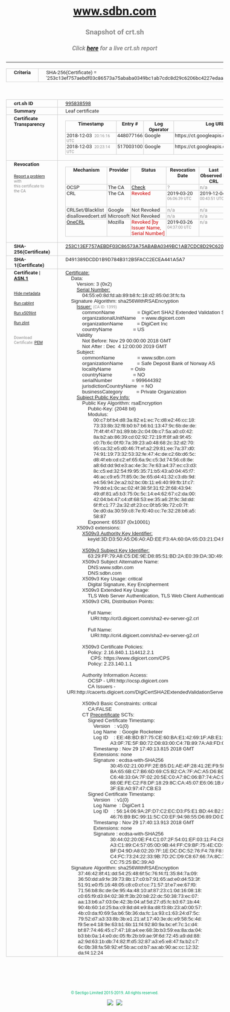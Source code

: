 # www.sdbn.com
### Snapshot of crt.sh
##### Click [here](https://crt.sh/?q=253C13EF757AEBDF03C86573A75ABABA0349BC1AB7CDC8D29C6206BC4227EDAA) for a live crt.sh report

---
<!DOCTYPE HTML PUBLIC "-//W3C//DTD HTML 4.0 Transitional//EN">
<HTML>
<HEAD>
  <META http-equiv="Content-Type" content="text/html; charset=UTF-8">
  <TITLE>crt.sh | 253c13ef757aebdf03c86573a75ababa0349bc1ab7cdc8d29c6206bc4227edaa</TITLE>
  <META name="description" content="Free CT Log Certificate Search Tool from Sectigo (formerly Comodo CA)">
  <META name="keywords" content="crt.sh, CT, Certificate Transparency, Certificate Search, SSL Certificate, Sectigo, Comodo CA">
  <LINK href="//fonts.googleapis.com/css?family=Roboto+Mono|Roboto:400,400i,700,700i" rel="stylesheet">
  <STYLE type="text/css">
    a {
      white-space: nowrap;
    }
    body {
      color: #888888;
      font: 12pt Roboto, sans-serif;
      padding-top: 10px;
      text-align: center
    }
    form {
      margin: 0px
    }
    span {
      border-radius: 10px
    }
    span.heading {
      color: #888888;
      font: 12pt Roboto, sans-serif
    }
    span.title {
      background-color: #00B373;
      color: #FFFFFF;
      font: bold 18pt Roboto, sans-serif;
      padding: 0px 5px
    }
    span.text {
      color: #888888;
      font: 10pt Roboto, sans-serif
    }
    span.whiteongrey {
      background-color: #D9D9D6;
      color: #FFFFFF;
      font: bold 18pt Roboto, sans-serif;
      padding: 0px 5px
    }
    table {
      border-collapse: collapse;
      color: #222222;
      font: 10pt Roboto, sans-serif;
      margin-left: auto;
      margin-right: auto
    }
    table.options {
      border: none;
      margin-left: 10px
    }
    td, th {
      border: 1px solid #CCCCCC;
      padding: 0px 2px;
      text-align: left;
      vertical-align: top
    }
    td.outer, th.outer {
      border: 1px solid #CCCCCC;
      padding: 2px 20px;
      text-align: left
    }
    th.heading {
      color: #888888;
      font: bold italic 12pt Roboto, sans-serif;
      padding: 20px 0px 0px;
      text-align: center
    }
    th.options, td.options {
      border: none;
      vertical-align: middle
    }
    td.text {
      font: 10pt "Roboto Mono", sans-serif;
      padding: 2px 20px
    }
    td.heading {
      border: none;
      color: #888888;
      font: 12pt Roboto, sans-serif;
      padding-top: 20px;
      text-align: center
    }
    table.lint td, th {
      text-align: center
    }
    .button {
      background-color: #00B373;
      border-radius: 10px;
      color: #FFFFFF;
      font: bold 13pt Roboto, sans-serif
    }
    .copyright {
      font: 8pt Roboto, sans-serif;
      color: #00B373
    }
    .input {
      border: 1px solid #888888;
      font-weight: bold;
      text-align: center
    }
    .small {
      font: 8pt Roboto, sans-serif;
      color: #888888
    }
    .error {
      background-color: #FFDFDF;
      color: #CC0000;
      font-weight: bold
    }
    .fatal {
      background-color: #0000AA;
      color: #FFFFFF;
      font-weight: bold
    }
    .notice {
      background-color: #FFFFDF;
      color: #606000
    }
    .warning {
      background-color: #FFEFDF;
      color: #DF6000
    }
  </STYLE>
</HEAD>
<BODY>

<TABLE>
  <TR>
    <TH class="outer">Criteria</TH>
    <TD class="outer">SHA-256(Certificate) = '253c13ef757aebdf03c86573a75ababa0349bc1ab7cdc8d29c6206bc4227edaa'</TD>
  </TR>
</TABLE>
<BR>
<TABLE>
  <TR>
    <TH class="outer">crt.sh ID</TH>
    <TD class="outer"><A href="?id=995838598">995838598</A></TD>
  </TR>
  <TR>
    <TH class="outer">Summary</TH>
    <TD class="outer">Leaf certificate</TD>
  </TR>
  <TR>
    <TH class="outer">Certificate<BR>Transparency</TH>
    <TD class="outer">
<TABLE class="options" style="margin-left:0px">
  <TR>
    <TH>Timestamp</TH>
    <TH>Entry #</TH>
    <TH>Log Operator</TH>
    <TH>Log URL</TH>
  </TR>
  <TR>
    <TD>2018-12-03&nbsp; <FONT class="small">20:16:16 UTC</FONT></TD>
    <TD>448077166</TD>
    <TD>Google</TD>
    <TD>https://ct.googleapis.com/pilot</TD>
  </TR>
  <TR>
    <TD>2018-12-03&nbsp; <FONT class="small">20:23:14 UTC</FONT></TD>
    <TD>517003100</TD>
    <TD>Google</TD>
    <TD>https://ct.googleapis.com/rocketeer</TD>
  </TR>
</TABLE>
    </TD>
  </TR>
  <TR>
    <TH class="outer">Revocation<BR><BR>
      <DIV class="small" style="padding-top:3px"><A href="?id=995838598&opt=problemreporting">Report a problem</A> with<BR>this certificate to the CA</DIV></TH>
    <TD class="outer">
      <TABLE class="options" style="margin-left:0px">
        <TR>
          <TH>Mechanism</TH>
          <TH>Provider</TH>
          <TH>Status</TH>
          <TH>Revocation Date</TH>
          <TH>Last Observed in CRL</TH>
          <TH>Last Checked <SPAN style="color:#CC0000;vertical-align:middle;font-size:70%;font-weight:normal">(Error)</SPAN></TH>
        </TR>
        <TR>
          <TD>OCSP</TD>
          <TD>The CA</TD>
          <TD><A href="?id=995838598&opt=ocsp">Check</A></TD>
          <TD><SPAN style="color:#888888">?</SPAN></TD>
          <TD><SPAN style="color:#888888">n/a</SPAN></TD>
          <TD><SPAN style="color:#888888">?</SPAN></TD>
        </TR>
        <TR>
          <TD>CRL</TD>
          <TD>The CA</TD>
          <TD><SPAN style="color:#CC0000">Revoked</SPAN></TD><TD>2019-03-20&nbsp; <FONT class="small">06:06:39 UTC</FONT></TD><TD>2019-12-04&nbsp; <FONT class="small">00:43:51 UTC</FONT></TD><TD>2019-12-04&nbsp; <FONT class="small">17:05:19 UTC</FONT></TD>
        </TR>
        <TR>
          <TD>CRLSet/Blacklist</TD>
          <TD>Google</TD>
          <TD>Not Revoked</TD>
          <TD><SPAN style="color:#888888">n/a</SPAN></TD>
          <TD><SPAN style="color:#888888">n/a</SPAN></TD>
          <TD><SPAN style="color:#888888">n/a</SPAN></TD>
        </TR>
        <TR>
          <TD>disallowedcert.stl</TD>
          <TD>Microsoft</TD>
          <TD>Not Revoked</TD>
          <TD><SPAN style="color:#888888">n/a</SPAN></TD>
          <TD><SPAN style="color:#888888">n/a</SPAN></TD>
          <TD><SPAN style="color:#888888">n/a</SPAN></TD>
        </TR>
        <TR>
          <TD><A href="/mozilla-onecrl" target="_blank">OneCRL</A></TD>
          <TD>Mozilla</TD>
          <TD><SPAN style="color:#CC0000">Revoked [by Issuer Name, Serial Number]</SPAN></TD><TD>2019-03-26&nbsp; <FONT class="small">04:37:00 UTC</FONT></TD>
          <TD><SPAN style="color:#888888">n/a</SPAN></TD>
          <TD><SPAN style="color:#888888">n/a</SPAN></TD>
        </TR>
      </TABLE>
    </TD>
  </TR>
  <TR>
    <TH class="outer">SHA-256(Certificate)</TH>
    <TD class="outer"><A href="//censys.io/certificates/253c13ef757aebdf03c86573a75ababa0349bc1ab7cdc8d29c6206bc4227edaa">253C13EF757AEBDF03C86573A75ABABA0349BC1AB7CDC8D29C6206BC4227EDAA</A></TD>
  </TR>
  <TR>
    <TH class="outer">SHA-1(Certificate)</TH>
    <TD class="outer">D491389DCDD1B9D784B312B5FACC2ECEA441A5A7</TD>
  </TR>
  <TR>
    <TH class="outer">Certificate | <A href="?asn1=995838598">ASN.1</A>
      <SPAN class="small"><BR>
      <BR><BR><A href="?id=995838598&opt=nometadata">Hide metadata</A>
      <BR><BR><A href="?id=995838598&opt=cablint">Run cablint</A>
      <BR><BR><A href="?id=995838598&opt=x509lint">Run x509lint</A>
      <BR><BR><A href="?id=995838598&opt=zlint">Run zlint</A>
      <BR><BR><BR>Download Certificate: <A href="?d=995838598">PEM</A>
      </SPAN>
    </TH>
    <TD class="text"><A href="?d=995838598">Certificate:</A><BR>&nbsp;&nbsp;&nbsp;&nbsp;Data:<BR>&nbsp;&nbsp;&nbsp;&nbsp;&nbsp;&nbsp;&nbsp;&nbsp;Version:&nbsp;3&nbsp;(0x2)<BR>&nbsp;&nbsp;&nbsp;&nbsp;&nbsp;&nbsp;&nbsp;&nbsp;<A href="?serial=0455e08dfdab89b8fc18d2850d3ffcfa">Serial&nbsp;Number:</A><BR>&nbsp;&nbsp;&nbsp;&nbsp;&nbsp;&nbsp;&nbsp;&nbsp;&nbsp;&nbsp;&nbsp;&nbsp;04:55:e0:8d:fd:ab:89:b8:fc:18:d2:85:0d:3f:fc:fa<BR>&nbsp;&nbsp;&nbsp;&nbsp;Signature&nbsp;Algorithm:&nbsp;sha256WithRSAEncryption<BR>&nbsp;&nbsp;&nbsp;&nbsp;&nbsp;&nbsp;&nbsp;&nbsp;<A href="?caid=1399">Issuer:</A> <SPAN class="small">(CA ID: 1399)</SPAN><BR>&nbsp;&nbsp;&nbsp;&nbsp;&nbsp;&nbsp;&nbsp;&nbsp;&nbsp;&nbsp;&nbsp;&nbsp;commonName&nbsp;&nbsp;&nbsp;&nbsp;&nbsp;&nbsp;&nbsp;&nbsp;&nbsp;&nbsp;&nbsp;&nbsp;&nbsp;&nbsp;&nbsp;&nbsp;=&nbsp;DigiCert&nbsp;SHA2&nbsp;Extended&nbsp;Validation&nbsp;Server&nbsp;CA<BR>&nbsp;&nbsp;&nbsp;&nbsp;&nbsp;&nbsp;&nbsp;&nbsp;&nbsp;&nbsp;&nbsp;&nbsp;organizationalUnitName&nbsp;&nbsp;&nbsp;&nbsp;=&nbsp;www.digicert.com<BR>&nbsp;&nbsp;&nbsp;&nbsp;&nbsp;&nbsp;&nbsp;&nbsp;&nbsp;&nbsp;&nbsp;&nbsp;organizationName&nbsp;&nbsp;&nbsp;&nbsp;&nbsp;&nbsp;&nbsp;&nbsp;&nbsp;&nbsp;=&nbsp;DigiCert&nbsp;Inc<BR>&nbsp;&nbsp;&nbsp;&nbsp;&nbsp;&nbsp;&nbsp;&nbsp;&nbsp;&nbsp;&nbsp;&nbsp;countryName&nbsp;&nbsp;&nbsp;&nbsp;&nbsp;&nbsp;&nbsp;&nbsp;&nbsp;&nbsp;&nbsp;&nbsp;&nbsp;&nbsp;&nbsp;=&nbsp;US<BR>&nbsp;&nbsp;&nbsp;&nbsp;&nbsp;&nbsp;&nbsp;&nbsp;Validity<BR>&nbsp;&nbsp;&nbsp;&nbsp;&nbsp;&nbsp;&nbsp;&nbsp;&nbsp;&nbsp;&nbsp;&nbsp;Not&nbsp;Before:&nbsp;Nov&nbsp;29&nbsp;00:00:00&nbsp;2018&nbsp;GMT<BR>&nbsp;&nbsp;&nbsp;&nbsp;&nbsp;&nbsp;&nbsp;&nbsp;&nbsp;&nbsp;&nbsp;&nbsp;Not&nbsp;After&nbsp;:&nbsp;Dec&nbsp;&nbsp;4&nbsp;12:00:00&nbsp;2019&nbsp;GMT<BR>&nbsp;&nbsp;&nbsp;&nbsp;&nbsp;&nbsp;&nbsp;&nbsp;Subject:<BR>&nbsp;&nbsp;&nbsp;&nbsp;&nbsp;&nbsp;&nbsp;&nbsp;&nbsp;&nbsp;&nbsp;&nbsp;commonName&nbsp;&nbsp;&nbsp;&nbsp;&nbsp;&nbsp;&nbsp;&nbsp;&nbsp;&nbsp;&nbsp;&nbsp;&nbsp;&nbsp;&nbsp;&nbsp;=&nbsp;www.sdbn.com<BR>&nbsp;&nbsp;&nbsp;&nbsp;&nbsp;&nbsp;&nbsp;&nbsp;&nbsp;&nbsp;&nbsp;&nbsp;organizationName&nbsp;&nbsp;&nbsp;&nbsp;&nbsp;&nbsp;&nbsp;&nbsp;&nbsp;&nbsp;=&nbsp;Safe&nbsp;Deposit&nbsp;Bank&nbsp;of&nbsp;Norway&nbsp;AS<BR>&nbsp;&nbsp;&nbsp;&nbsp;&nbsp;&nbsp;&nbsp;&nbsp;&nbsp;&nbsp;&nbsp;&nbsp;localityName&nbsp;&nbsp;&nbsp;&nbsp;&nbsp;&nbsp;&nbsp;&nbsp;&nbsp;&nbsp;&nbsp;&nbsp;&nbsp;&nbsp;=&nbsp;Oslo<BR>&nbsp;&nbsp;&nbsp;&nbsp;&nbsp;&nbsp;&nbsp;&nbsp;&nbsp;&nbsp;&nbsp;&nbsp;countryName&nbsp;&nbsp;&nbsp;&nbsp;&nbsp;&nbsp;&nbsp;&nbsp;&nbsp;&nbsp;&nbsp;&nbsp;&nbsp;&nbsp;&nbsp;=&nbsp;NO<BR>&nbsp;&nbsp;&nbsp;&nbsp;&nbsp;&nbsp;&nbsp;&nbsp;&nbsp;&nbsp;&nbsp;&nbsp;serialNumber&nbsp;&nbsp;&nbsp;&nbsp;&nbsp;&nbsp;&nbsp;&nbsp;&nbsp;&nbsp;&nbsp;&nbsp;&nbsp;&nbsp;=&nbsp;999644392<BR>&nbsp;&nbsp;&nbsp;&nbsp;&nbsp;&nbsp;&nbsp;&nbsp;&nbsp;&nbsp;&nbsp;&nbsp;jurisdictionCountryName&nbsp;&nbsp;&nbsp;=&nbsp;NO<BR>&nbsp;&nbsp;&nbsp;&nbsp;&nbsp;&nbsp;&nbsp;&nbsp;&nbsp;&nbsp;&nbsp;&nbsp;businessCategory&nbsp;&nbsp;&nbsp;&nbsp;&nbsp;&nbsp;&nbsp;&nbsp;&nbsp;&nbsp;=&nbsp;Private&nbsp;Organization<BR>&nbsp;&nbsp;&nbsp;&nbsp;&nbsp;&nbsp;&nbsp;&nbsp;<A href="?spkisha256=38ac10fb408243f1aebdbcc1f92c8459dfa8d1ef3e27a4c283f35c998c6dca29">Subject&nbsp;Public&nbsp;Key&nbsp;Info:</A><BR>&nbsp;&nbsp;&nbsp;&nbsp;&nbsp;&nbsp;&nbsp;&nbsp;&nbsp;&nbsp;&nbsp;&nbsp;Public&nbsp;Key&nbsp;Algorithm:&nbsp;rsaEncryption<BR>&nbsp;&nbsp;&nbsp;&nbsp;&nbsp;&nbsp;&nbsp;&nbsp;&nbsp;&nbsp;&nbsp;&nbsp;&nbsp;&nbsp;&nbsp;&nbsp;Public-Key:&nbsp;(2048&nbsp;bit)<BR>&nbsp;&nbsp;&nbsp;&nbsp;&nbsp;&nbsp;&nbsp;&nbsp;&nbsp;&nbsp;&nbsp;&nbsp;&nbsp;&nbsp;&nbsp;&nbsp;Modulus:<BR>&nbsp;&nbsp;&nbsp;&nbsp;&nbsp;&nbsp;&nbsp;&nbsp;&nbsp;&nbsp;&nbsp;&nbsp;&nbsp;&nbsp;&nbsp;&nbsp;&nbsp;&nbsp;&nbsp;&nbsp;00:c7:bf:b4:d8:3a:82:e1:ec:7c:d8:e2:46:cc:18:<BR>&nbsp;&nbsp;&nbsp;&nbsp;&nbsp;&nbsp;&nbsp;&nbsp;&nbsp;&nbsp;&nbsp;&nbsp;&nbsp;&nbsp;&nbsp;&nbsp;&nbsp;&nbsp;&nbsp;&nbsp;73:33:8b:32:f8:b0:b7:b6:b1:13:47:9c:6b:de:de:<BR>&nbsp;&nbsp;&nbsp;&nbsp;&nbsp;&nbsp;&nbsp;&nbsp;&nbsp;&nbsp;&nbsp;&nbsp;&nbsp;&nbsp;&nbsp;&nbsp;&nbsp;&nbsp;&nbsp;&nbsp;7f:4f:4f:47:b1:89:bb:2c:04:0b:c7:5a:a0:c0:42:<BR>&nbsp;&nbsp;&nbsp;&nbsp;&nbsp;&nbsp;&nbsp;&nbsp;&nbsp;&nbsp;&nbsp;&nbsp;&nbsp;&nbsp;&nbsp;&nbsp;&nbsp;&nbsp;&nbsp;&nbsp;8a:b2:ab:86:39:cd:02:92:72:19:ff:8f:a8:9f:45:<BR>&nbsp;&nbsp;&nbsp;&nbsp;&nbsp;&nbsp;&nbsp;&nbsp;&nbsp;&nbsp;&nbsp;&nbsp;&nbsp;&nbsp;&nbsp;&nbsp;&nbsp;&nbsp;&nbsp;&nbsp;c0:7b:6c:0f:f0:7a:39:23:a0:48:68:2c:32:d2:70:<BR>&nbsp;&nbsp;&nbsp;&nbsp;&nbsp;&nbsp;&nbsp;&nbsp;&nbsp;&nbsp;&nbsp;&nbsp;&nbsp;&nbsp;&nbsp;&nbsp;&nbsp;&nbsp;&nbsp;&nbsp;95:ca:32:e5:d0:46:7f:ef:a2:29:81:ee:7a:37:d0:<BR>&nbsp;&nbsp;&nbsp;&nbsp;&nbsp;&nbsp;&nbsp;&nbsp;&nbsp;&nbsp;&nbsp;&nbsp;&nbsp;&nbsp;&nbsp;&nbsp;&nbsp;&nbsp;&nbsp;&nbsp;74:91:19:73:32:53:32:fe:47:4c:de:c2:6b:d6:5c:<BR>&nbsp;&nbsp;&nbsp;&nbsp;&nbsp;&nbsp;&nbsp;&nbsp;&nbsp;&nbsp;&nbsp;&nbsp;&nbsp;&nbsp;&nbsp;&nbsp;&nbsp;&nbsp;&nbsp;&nbsp;d8:4f:eb:cd:c2:ef:65:6a:9c:c5:3d:74:56:c8:8e:<BR>&nbsp;&nbsp;&nbsp;&nbsp;&nbsp;&nbsp;&nbsp;&nbsp;&nbsp;&nbsp;&nbsp;&nbsp;&nbsp;&nbsp;&nbsp;&nbsp;&nbsp;&nbsp;&nbsp;&nbsp;a8:6d:dd:9d:e3:ac:4e:3c:7e:63:a4:37:ec:c3:d3:<BR>&nbsp;&nbsp;&nbsp;&nbsp;&nbsp;&nbsp;&nbsp;&nbsp;&nbsp;&nbsp;&nbsp;&nbsp;&nbsp;&nbsp;&nbsp;&nbsp;&nbsp;&nbsp;&nbsp;&nbsp;8c:c5:ed:32:54:f9:95:35:71:b5:43:a0:04:45:f7:<BR>&nbsp;&nbsp;&nbsp;&nbsp;&nbsp;&nbsp;&nbsp;&nbsp;&nbsp;&nbsp;&nbsp;&nbsp;&nbsp;&nbsp;&nbsp;&nbsp;&nbsp;&nbsp;&nbsp;&nbsp;46:ac:c9:e5:7f:85:0c:3e:65:d4:41:32:c3:db:9d:<BR>&nbsp;&nbsp;&nbsp;&nbsp;&nbsp;&nbsp;&nbsp;&nbsp;&nbsp;&nbsp;&nbsp;&nbsp;&nbsp;&nbsp;&nbsp;&nbsp;&nbsp;&nbsp;&nbsp;&nbsp;e4:56:94:2e:a2:b2:bc:0b:11:e6:40:99:fb:1f:c7:<BR>&nbsp;&nbsp;&nbsp;&nbsp;&nbsp;&nbsp;&nbsp;&nbsp;&nbsp;&nbsp;&nbsp;&nbsp;&nbsp;&nbsp;&nbsp;&nbsp;&nbsp;&nbsp;&nbsp;&nbsp;79:dd:e1:0c:ac:02:4f:38:5f:31:f2:2f:68:43:94:<BR>&nbsp;&nbsp;&nbsp;&nbsp;&nbsp;&nbsp;&nbsp;&nbsp;&nbsp;&nbsp;&nbsp;&nbsp;&nbsp;&nbsp;&nbsp;&nbsp;&nbsp;&nbsp;&nbsp;&nbsp;49:df:81:a5:b3:75:0c:5c:14:e4:62:67:c2:da:00:<BR>&nbsp;&nbsp;&nbsp;&nbsp;&nbsp;&nbsp;&nbsp;&nbsp;&nbsp;&nbsp;&nbsp;&nbsp;&nbsp;&nbsp;&nbsp;&nbsp;&nbsp;&nbsp;&nbsp;&nbsp;42:04:b4:47:c4:df:68:53:ee:35:a6:2f:9c:3d:dd:<BR>&nbsp;&nbsp;&nbsp;&nbsp;&nbsp;&nbsp;&nbsp;&nbsp;&nbsp;&nbsp;&nbsp;&nbsp;&nbsp;&nbsp;&nbsp;&nbsp;&nbsp;&nbsp;&nbsp;&nbsp;6f:ff:c1:77:2a:32:df:23:cc:0f:b5:9b:72:c0:7f:<BR>&nbsp;&nbsp;&nbsp;&nbsp;&nbsp;&nbsp;&nbsp;&nbsp;&nbsp;&nbsp;&nbsp;&nbsp;&nbsp;&nbsp;&nbsp;&nbsp;&nbsp;&nbsp;&nbsp;&nbsp;0e:d0:da:30:59:c8:7e:f0:40:cc:7e:32:28:b8:a5:<BR>&nbsp;&nbsp;&nbsp;&nbsp;&nbsp;&nbsp;&nbsp;&nbsp;&nbsp;&nbsp;&nbsp;&nbsp;&nbsp;&nbsp;&nbsp;&nbsp;&nbsp;&nbsp;&nbsp;&nbsp;58:87<BR>&nbsp;&nbsp;&nbsp;&nbsp;&nbsp;&nbsp;&nbsp;&nbsp;&nbsp;&nbsp;&nbsp;&nbsp;&nbsp;&nbsp;&nbsp;&nbsp;Exponent:&nbsp;65537&nbsp;(0x10001)<BR>&nbsp;&nbsp;&nbsp;&nbsp;&nbsp;&nbsp;&nbsp;&nbsp;X509v3&nbsp;extensions:<BR>&nbsp;&nbsp;&nbsp;&nbsp;&nbsp;&nbsp;&nbsp;&nbsp;&nbsp;&nbsp;&nbsp;&nbsp;<A href="?ski=3dd350a5d6a0adeef34a600a65d321d4f8f8d60f">X509v3&nbsp;Authority&nbsp;Key&nbsp;Identifier:</A><BR>&nbsp;&nbsp;&nbsp;&nbsp;&nbsp;&nbsp;&nbsp;&nbsp;&nbsp;&nbsp;&nbsp;&nbsp;&nbsp;&nbsp;&nbsp;&nbsp;keyid:3D:D3:50:A5:D6:A0:AD:EE:F3:4A:60:0A:65:D3:21:D4:F8:F8:D6:0F<BR><BR>&nbsp;&nbsp;&nbsp;&nbsp;&nbsp;&nbsp;&nbsp;&nbsp;&nbsp;&nbsp;&nbsp;&nbsp;<A href="?ski=6329ff79a8c5de9ed88551bd2ae039da3d49363e">X509v3&nbsp;Subject&nbsp;Key&nbsp;Identifier:</A><BR>&nbsp;&nbsp;&nbsp;&nbsp;&nbsp;&nbsp;&nbsp;&nbsp;&nbsp;&nbsp;&nbsp;&nbsp;&nbsp;&nbsp;&nbsp;&nbsp;63:29:FF:79:A8:C5:DE:9E:D8:85:51:BD:2A:E0:39:DA:3D:49:36:3E<BR>&nbsp;&nbsp;&nbsp;&nbsp;&nbsp;&nbsp;&nbsp;&nbsp;&nbsp;&nbsp;&nbsp;&nbsp;X509v3&nbsp;Subject&nbsp;Alternative&nbsp;Name:&nbsp;<BR>&nbsp;&nbsp;&nbsp;&nbsp;&nbsp;&nbsp;&nbsp;&nbsp;&nbsp;&nbsp;&nbsp;&nbsp;&nbsp;&nbsp;&nbsp;&nbsp;DNS:www.sdbn.com<BR>&nbsp;&nbsp;&nbsp;&nbsp;&nbsp;&nbsp;&nbsp;&nbsp;&nbsp;&nbsp;&nbsp;&nbsp;&nbsp;&nbsp;&nbsp;&nbsp;DNS:sdbn.com<BR>&nbsp;&nbsp;&nbsp;&nbsp;&nbsp;&nbsp;&nbsp;&nbsp;&nbsp;&nbsp;&nbsp;&nbsp;X509v3&nbsp;Key&nbsp;Usage:&nbsp;critical<BR>&nbsp;&nbsp;&nbsp;&nbsp;&nbsp;&nbsp;&nbsp;&nbsp;&nbsp;&nbsp;&nbsp;&nbsp;&nbsp;&nbsp;&nbsp;&nbsp;Digital&nbsp;Signature,&nbsp;Key&nbsp;Encipherment<BR>&nbsp;&nbsp;&nbsp;&nbsp;&nbsp;&nbsp;&nbsp;&nbsp;&nbsp;&nbsp;&nbsp;&nbsp;X509v3&nbsp;Extended&nbsp;Key&nbsp;Usage:&nbsp;<BR>&nbsp;&nbsp;&nbsp;&nbsp;&nbsp;&nbsp;&nbsp;&nbsp;&nbsp;&nbsp;&nbsp;&nbsp;&nbsp;&nbsp;&nbsp;&nbsp;TLS&nbsp;Web&nbsp;Server&nbsp;Authentication,&nbsp;TLS&nbsp;Web&nbsp;Client&nbsp;Authentication<BR>&nbsp;&nbsp;&nbsp;&nbsp;&nbsp;&nbsp;&nbsp;&nbsp;&nbsp;&nbsp;&nbsp;&nbsp;X509v3&nbsp;CRL&nbsp;Distribution&nbsp;Points:&nbsp;<BR><BR>&nbsp;&nbsp;&nbsp;&nbsp;&nbsp;&nbsp;&nbsp;&nbsp;&nbsp;&nbsp;&nbsp;&nbsp;&nbsp;&nbsp;&nbsp;&nbsp;Full&nbsp;Name:<BR>&nbsp;&nbsp;&nbsp;&nbsp;&nbsp;&nbsp;&nbsp;&nbsp;&nbsp;&nbsp;&nbsp;&nbsp;&nbsp;&nbsp;&nbsp;&nbsp;&nbsp;&nbsp;URI:http://crl3.digicert.com/sha2-ev-server-g2.crl<BR><BR>&nbsp;&nbsp;&nbsp;&nbsp;&nbsp;&nbsp;&nbsp;&nbsp;&nbsp;&nbsp;&nbsp;&nbsp;&nbsp;&nbsp;&nbsp;&nbsp;Full&nbsp;Name:<BR>&nbsp;&nbsp;&nbsp;&nbsp;&nbsp;&nbsp;&nbsp;&nbsp;&nbsp;&nbsp;&nbsp;&nbsp;&nbsp;&nbsp;&nbsp;&nbsp;&nbsp;&nbsp;URI:http://crl4.digicert.com/sha2-ev-server-g2.crl<BR><BR>&nbsp;&nbsp;&nbsp;&nbsp;&nbsp;&nbsp;&nbsp;&nbsp;&nbsp;&nbsp;&nbsp;&nbsp;X509v3&nbsp;Certificate&nbsp;Policies:&nbsp;<BR>&nbsp;&nbsp;&nbsp;&nbsp;&nbsp;&nbsp;&nbsp;&nbsp;&nbsp;&nbsp;&nbsp;&nbsp;&nbsp;&nbsp;&nbsp;&nbsp;Policy:&nbsp;2.16.840.1.114412.2.1<BR>&nbsp;&nbsp;&nbsp;&nbsp;&nbsp;&nbsp;&nbsp;&nbsp;&nbsp;&nbsp;&nbsp;&nbsp;&nbsp;&nbsp;&nbsp;&nbsp;&nbsp;&nbsp;CPS:&nbsp;https://www.digicert.com/CPS<BR>&nbsp;&nbsp;&nbsp;&nbsp;&nbsp;&nbsp;&nbsp;&nbsp;&nbsp;&nbsp;&nbsp;&nbsp;&nbsp;&nbsp;&nbsp;&nbsp;Policy:&nbsp;2.23.140.1.1<BR><BR>&nbsp;&nbsp;&nbsp;&nbsp;&nbsp;&nbsp;&nbsp;&nbsp;&nbsp;&nbsp;&nbsp;&nbsp;Authority&nbsp;Information&nbsp;Access:&nbsp;<BR>&nbsp;&nbsp;&nbsp;&nbsp;&nbsp;&nbsp;&nbsp;&nbsp;&nbsp;&nbsp;&nbsp;&nbsp;&nbsp;&nbsp;&nbsp;&nbsp;OCSP&nbsp;-&nbsp;URI:http://ocsp.digicert.com<BR>&nbsp;&nbsp;&nbsp;&nbsp;&nbsp;&nbsp;&nbsp;&nbsp;&nbsp;&nbsp;&nbsp;&nbsp;&nbsp;&nbsp;&nbsp;&nbsp;CA&nbsp;Issuers&nbsp;-&nbsp;URI:http://cacerts.digicert.com/DigiCertSHA2ExtendedValidationServerCA.crt<BR><BR>&nbsp;&nbsp;&nbsp;&nbsp;&nbsp;&nbsp;&nbsp;&nbsp;&nbsp;&nbsp;&nbsp;&nbsp;X509v3&nbsp;Basic&nbsp;Constraints:&nbsp;critical<BR>&nbsp;&nbsp;&nbsp;&nbsp;&nbsp;&nbsp;&nbsp;&nbsp;&nbsp;&nbsp;&nbsp;&nbsp;&nbsp;&nbsp;&nbsp;&nbsp;CA:FALSE<BR>&nbsp;&nbsp;&nbsp;&nbsp;&nbsp;&nbsp;&nbsp;&nbsp;&nbsp;&nbsp;&nbsp;&nbsp;CT <A href="?id=987637007">Precertificate</A>&nbsp;SCTs:&nbsp;<BR>&nbsp;&nbsp;&nbsp;&nbsp;&nbsp;&nbsp;&nbsp;&nbsp;&nbsp;&nbsp;&nbsp;&nbsp;&nbsp;&nbsp;&nbsp;&nbsp;Signed&nbsp;Certificate&nbsp;Timestamp:<BR>&nbsp;&nbsp;&nbsp;&nbsp;&nbsp;&nbsp;&nbsp;&nbsp;&nbsp;&nbsp;&nbsp;&nbsp;&nbsp;&nbsp;&nbsp;&nbsp;&nbsp;&nbsp;&nbsp;&nbsp;Version&nbsp;&nbsp;&nbsp;:&nbsp;v1(0)<BR>&nbsp;&nbsp;&nbsp;&nbsp;&nbsp;&nbsp;&nbsp;&nbsp;&nbsp;&nbsp;&nbsp;&nbsp;&nbsp;&nbsp;&nbsp;&nbsp;&nbsp;&nbsp;&nbsp;&nbsp;Log&nbsp;Name&nbsp;&nbsp;:&nbsp;Google&nbsp;Rocketeer<BR>&nbsp;&nbsp;&nbsp;&nbsp;&nbsp;&nbsp;&nbsp;&nbsp;&nbsp;&nbsp;&nbsp;&nbsp;&nbsp;&nbsp;&nbsp;&nbsp;&nbsp;&nbsp;&nbsp;&nbsp;Log&nbsp;ID&nbsp;&nbsp;&nbsp;&nbsp;:&nbsp;EE:4B:BD:B7:75:CE:60:BA:E1:42:69:1F:AB:E1:9E:66:<BR>&nbsp;&nbsp;&nbsp;&nbsp;&nbsp;&nbsp;&nbsp;&nbsp;&nbsp;&nbsp;&nbsp;&nbsp;&nbsp;&nbsp;&nbsp;&nbsp;&nbsp;&nbsp;&nbsp;&nbsp;&nbsp;&nbsp;&nbsp;&nbsp;&nbsp;&nbsp;&nbsp;&nbsp;&nbsp;&nbsp;&nbsp;&nbsp;A3:0F:7E:5F:B0:72:D8:83:00:C4:7B:89:7A:A8:FD:CB<BR>&nbsp;&nbsp;&nbsp;&nbsp;&nbsp;&nbsp;&nbsp;&nbsp;&nbsp;&nbsp;&nbsp;&nbsp;&nbsp;&nbsp;&nbsp;&nbsp;&nbsp;&nbsp;&nbsp;&nbsp;Timestamp&nbsp;:&nbsp;Nov&nbsp;29&nbsp;17:40:13.815&nbsp;2018&nbsp;GMT<BR>&nbsp;&nbsp;&nbsp;&nbsp;&nbsp;&nbsp;&nbsp;&nbsp;&nbsp;&nbsp;&nbsp;&nbsp;&nbsp;&nbsp;&nbsp;&nbsp;&nbsp;&nbsp;&nbsp;&nbsp;Extensions:&nbsp;none<BR>&nbsp;&nbsp;&nbsp;&nbsp;&nbsp;&nbsp;&nbsp;&nbsp;&nbsp;&nbsp;&nbsp;&nbsp;&nbsp;&nbsp;&nbsp;&nbsp;&nbsp;&nbsp;&nbsp;&nbsp;Signature&nbsp;:&nbsp;ecdsa-with-SHA256<BR>&nbsp;&nbsp;&nbsp;&nbsp;&nbsp;&nbsp;&nbsp;&nbsp;&nbsp;&nbsp;&nbsp;&nbsp;&nbsp;&nbsp;&nbsp;&nbsp;&nbsp;&nbsp;&nbsp;&nbsp;&nbsp;&nbsp;&nbsp;&nbsp;&nbsp;&nbsp;&nbsp;&nbsp;&nbsp;&nbsp;&nbsp;&nbsp;30:45:02:21:00:FF:2E:B5:D1:AE:4F:28:41:2E:F9:5D:<BR>&nbsp;&nbsp;&nbsp;&nbsp;&nbsp;&nbsp;&nbsp;&nbsp;&nbsp;&nbsp;&nbsp;&nbsp;&nbsp;&nbsp;&nbsp;&nbsp;&nbsp;&nbsp;&nbsp;&nbsp;&nbsp;&nbsp;&nbsp;&nbsp;&nbsp;&nbsp;&nbsp;&nbsp;&nbsp;&nbsp;&nbsp;&nbsp;BA:65:6B:C7:B6:6D:69:C5:B2:CA:7F:AC:A5:D6:BD:7E:<BR>&nbsp;&nbsp;&nbsp;&nbsp;&nbsp;&nbsp;&nbsp;&nbsp;&nbsp;&nbsp;&nbsp;&nbsp;&nbsp;&nbsp;&nbsp;&nbsp;&nbsp;&nbsp;&nbsp;&nbsp;&nbsp;&nbsp;&nbsp;&nbsp;&nbsp;&nbsp;&nbsp;&nbsp;&nbsp;&nbsp;&nbsp;&nbsp;C6:48:33:0A:7F:02:20:5E:C0:A7:8C:06:B7:74:AC:9C:<BR>&nbsp;&nbsp;&nbsp;&nbsp;&nbsp;&nbsp;&nbsp;&nbsp;&nbsp;&nbsp;&nbsp;&nbsp;&nbsp;&nbsp;&nbsp;&nbsp;&nbsp;&nbsp;&nbsp;&nbsp;&nbsp;&nbsp;&nbsp;&nbsp;&nbsp;&nbsp;&nbsp;&nbsp;&nbsp;&nbsp;&nbsp;&nbsp;88:0E:FE:C2:F8:DF:18:29:8C:CA:45:07:E6:06:1B:AC:<BR>&nbsp;&nbsp;&nbsp;&nbsp;&nbsp;&nbsp;&nbsp;&nbsp;&nbsp;&nbsp;&nbsp;&nbsp;&nbsp;&nbsp;&nbsp;&nbsp;&nbsp;&nbsp;&nbsp;&nbsp;&nbsp;&nbsp;&nbsp;&nbsp;&nbsp;&nbsp;&nbsp;&nbsp;&nbsp;&nbsp;&nbsp;&nbsp;3F:E8:A0:97:47:CB:E3<BR>&nbsp;&nbsp;&nbsp;&nbsp;&nbsp;&nbsp;&nbsp;&nbsp;&nbsp;&nbsp;&nbsp;&nbsp;&nbsp;&nbsp;&nbsp;&nbsp;Signed&nbsp;Certificate&nbsp;Timestamp:<BR>&nbsp;&nbsp;&nbsp;&nbsp;&nbsp;&nbsp;&nbsp;&nbsp;&nbsp;&nbsp;&nbsp;&nbsp;&nbsp;&nbsp;&nbsp;&nbsp;&nbsp;&nbsp;&nbsp;&nbsp;Version&nbsp;&nbsp;&nbsp;:&nbsp;v1(0)<BR>&nbsp;&nbsp;&nbsp;&nbsp;&nbsp;&nbsp;&nbsp;&nbsp;&nbsp;&nbsp;&nbsp;&nbsp;&nbsp;&nbsp;&nbsp;&nbsp;&nbsp;&nbsp;&nbsp;&nbsp;Log&nbsp;Name&nbsp;&nbsp;:&nbsp;DigiCert&nbsp;1<BR>&nbsp;&nbsp;&nbsp;&nbsp;&nbsp;&nbsp;&nbsp;&nbsp;&nbsp;&nbsp;&nbsp;&nbsp;&nbsp;&nbsp;&nbsp;&nbsp;&nbsp;&nbsp;&nbsp;&nbsp;Log&nbsp;ID&nbsp;&nbsp;&nbsp;&nbsp;:&nbsp;56:14:06:9A:2F:D7:C2:EC:D3:F5:E1:BD:44:B2:3E:C7:<BR>&nbsp;&nbsp;&nbsp;&nbsp;&nbsp;&nbsp;&nbsp;&nbsp;&nbsp;&nbsp;&nbsp;&nbsp;&nbsp;&nbsp;&nbsp;&nbsp;&nbsp;&nbsp;&nbsp;&nbsp;&nbsp;&nbsp;&nbsp;&nbsp;&nbsp;&nbsp;&nbsp;&nbsp;&nbsp;&nbsp;&nbsp;&nbsp;46:76:B9:BC:99:11:5C:C0:EF:94:98:55:D6:89:D0:DD<BR>&nbsp;&nbsp;&nbsp;&nbsp;&nbsp;&nbsp;&nbsp;&nbsp;&nbsp;&nbsp;&nbsp;&nbsp;&nbsp;&nbsp;&nbsp;&nbsp;&nbsp;&nbsp;&nbsp;&nbsp;Timestamp&nbsp;:&nbsp;Nov&nbsp;29&nbsp;17:40:13.913&nbsp;2018&nbsp;GMT<BR>&nbsp;&nbsp;&nbsp;&nbsp;&nbsp;&nbsp;&nbsp;&nbsp;&nbsp;&nbsp;&nbsp;&nbsp;&nbsp;&nbsp;&nbsp;&nbsp;&nbsp;&nbsp;&nbsp;&nbsp;Extensions:&nbsp;none<BR>&nbsp;&nbsp;&nbsp;&nbsp;&nbsp;&nbsp;&nbsp;&nbsp;&nbsp;&nbsp;&nbsp;&nbsp;&nbsp;&nbsp;&nbsp;&nbsp;&nbsp;&nbsp;&nbsp;&nbsp;Signature&nbsp;:&nbsp;ecdsa-with-SHA256<BR>&nbsp;&nbsp;&nbsp;&nbsp;&nbsp;&nbsp;&nbsp;&nbsp;&nbsp;&nbsp;&nbsp;&nbsp;&nbsp;&nbsp;&nbsp;&nbsp;&nbsp;&nbsp;&nbsp;&nbsp;&nbsp;&nbsp;&nbsp;&nbsp;&nbsp;&nbsp;&nbsp;&nbsp;&nbsp;&nbsp;&nbsp;&nbsp;30:44:02:20:0E:F4:C1:07:2F:54:01:EF:03:11:F4:C8:<BR>&nbsp;&nbsp;&nbsp;&nbsp;&nbsp;&nbsp;&nbsp;&nbsp;&nbsp;&nbsp;&nbsp;&nbsp;&nbsp;&nbsp;&nbsp;&nbsp;&nbsp;&nbsp;&nbsp;&nbsp;&nbsp;&nbsp;&nbsp;&nbsp;&nbsp;&nbsp;&nbsp;&nbsp;&nbsp;&nbsp;&nbsp;&nbsp;A3:C1:89:C4:57:05:0D:9B:44:FF:C9:BF:75:4E:CD:06:<BR>&nbsp;&nbsp;&nbsp;&nbsp;&nbsp;&nbsp;&nbsp;&nbsp;&nbsp;&nbsp;&nbsp;&nbsp;&nbsp;&nbsp;&nbsp;&nbsp;&nbsp;&nbsp;&nbsp;&nbsp;&nbsp;&nbsp;&nbsp;&nbsp;&nbsp;&nbsp;&nbsp;&nbsp;&nbsp;&nbsp;&nbsp;&nbsp;BF:D4:9D:A8:02:20:7F:1E:DC:DC:52:76:F4:78:F8:BF:<BR>&nbsp;&nbsp;&nbsp;&nbsp;&nbsp;&nbsp;&nbsp;&nbsp;&nbsp;&nbsp;&nbsp;&nbsp;&nbsp;&nbsp;&nbsp;&nbsp;&nbsp;&nbsp;&nbsp;&nbsp;&nbsp;&nbsp;&nbsp;&nbsp;&nbsp;&nbsp;&nbsp;&nbsp;&nbsp;&nbsp;&nbsp;&nbsp;C4:FC:73:24:22:33:9B:7D:2C:D9:C8:67:66:7A:8C:72:<BR>&nbsp;&nbsp;&nbsp;&nbsp;&nbsp;&nbsp;&nbsp;&nbsp;&nbsp;&nbsp;&nbsp;&nbsp;&nbsp;&nbsp;&nbsp;&nbsp;&nbsp;&nbsp;&nbsp;&nbsp;&nbsp;&nbsp;&nbsp;&nbsp;&nbsp;&nbsp;&nbsp;&nbsp;&nbsp;&nbsp;&nbsp;&nbsp;CC:75:25:BC:39:A0<BR>&nbsp;&nbsp;&nbsp;&nbsp;Signature&nbsp;Algorithm:&nbsp;sha256WithRSAEncryption<BR>&nbsp;&nbsp;&nbsp;&nbsp;&nbsp;&nbsp;&nbsp;&nbsp;&nbsp;37:46:42:8f:41:dd:54:25:48:6f:5c:76:f4:f1:35:84:7a:09:<BR>&nbsp;&nbsp;&nbsp;&nbsp;&nbsp;&nbsp;&nbsp;&nbsp;&nbsp;36:50:dd:a9:fe:39:73:8b:17:c0:b7:91:65:ad:e0:d4:53:3f:<BR>&nbsp;&nbsp;&nbsp;&nbsp;&nbsp;&nbsp;&nbsp;&nbsp;&nbsp;51:91:e0:f5:16:48:05:c8:c0:cf:cc:71:57:1f:e7:ee:67:f0:<BR>&nbsp;&nbsp;&nbsp;&nbsp;&nbsp;&nbsp;&nbsp;&nbsp;&nbsp;71:56:b8:8c:de:0e:95:4a:48:10:af:87:23:c1:0d:16:08:18:<BR>&nbsp;&nbsp;&nbsp;&nbsp;&nbsp;&nbsp;&nbsp;&nbsp;&nbsp;c0:65:f9:d3:84:02:38:ff:3b:20:b8:22:dc:50:38:73:ec:07:<BR>&nbsp;&nbsp;&nbsp;&nbsp;&nbsp;&nbsp;&nbsp;&nbsp;&nbsp;aa:13:b6:a7:03:0e:42:3b:04:af:5d:27:d5:fc:b3:67:1b:44:<BR>&nbsp;&nbsp;&nbsp;&nbsp;&nbsp;&nbsp;&nbsp;&nbsp;&nbsp;90:4b:60:1d:25:ba:c9:8d:d4:e9:8a:d8:f3:8b:23:a0:00:57:<BR>&nbsp;&nbsp;&nbsp;&nbsp;&nbsp;&nbsp;&nbsp;&nbsp;&nbsp;4b:c0:da:f0:69:5a:b6:5b:36:da:fc:1a:93:c1:63:24:d7:5c:<BR>&nbsp;&nbsp;&nbsp;&nbsp;&nbsp;&nbsp;&nbsp;&nbsp;&nbsp;79:52:d7:a3:33:8b:3b:e1:21:af:17:40:3e:dc:e9:58:5c:4d:<BR>&nbsp;&nbsp;&nbsp;&nbsp;&nbsp;&nbsp;&nbsp;&nbsp;&nbsp;f9:5e:e4:18:9e:63:b1:6b:11:f4:92:80:9a:bc:ef:7c:1c:d4:<BR>&nbsp;&nbsp;&nbsp;&nbsp;&nbsp;&nbsp;&nbsp;&nbsp;&nbsp;bf:87:74:46:45:c7:47:18:a4:ee:68:3b:b3:59:ea:8a:da:04:<BR>&nbsp;&nbsp;&nbsp;&nbsp;&nbsp;&nbsp;&nbsp;&nbsp;&nbsp;b3:bb:0a:14:e0:dc:05:fb:2b:b9:ae:9f:6d:72:45:a9:dd:88:<BR>&nbsp;&nbsp;&nbsp;&nbsp;&nbsp;&nbsp;&nbsp;&nbsp;&nbsp;a2:9d:63:1b:db:74:82:ff:d5:32:87:a3:e5:e8:47:fa:b2:c7:<BR>&nbsp;&nbsp;&nbsp;&nbsp;&nbsp;&nbsp;&nbsp;&nbsp;&nbsp;6c:0b:38:fa:58:92:ef:5b:ac:cd:b7:aa:ab:90:ac:cc:12:32:<BR>&nbsp;&nbsp;&nbsp;&nbsp;&nbsp;&nbsp;&nbsp;&nbsp;&nbsp;da:f4:12:24<BR>    </TD>
  </TR>
</TABLE>

  <BR><BR><BR>

  <P class="copyright">&copy; Sectigo Limited 2015-2019. All rights reserved.</P>
  <DIV>
    <A href="https://sectigo.com/"><IMG src="/sectigo_s.png"></A>
    &nbsp;<A href="https://github.com/crtsh"><IMG src="/GitHub-Mark-32px.png"></A>
  </DIV>
</BODY>
</HTML>
